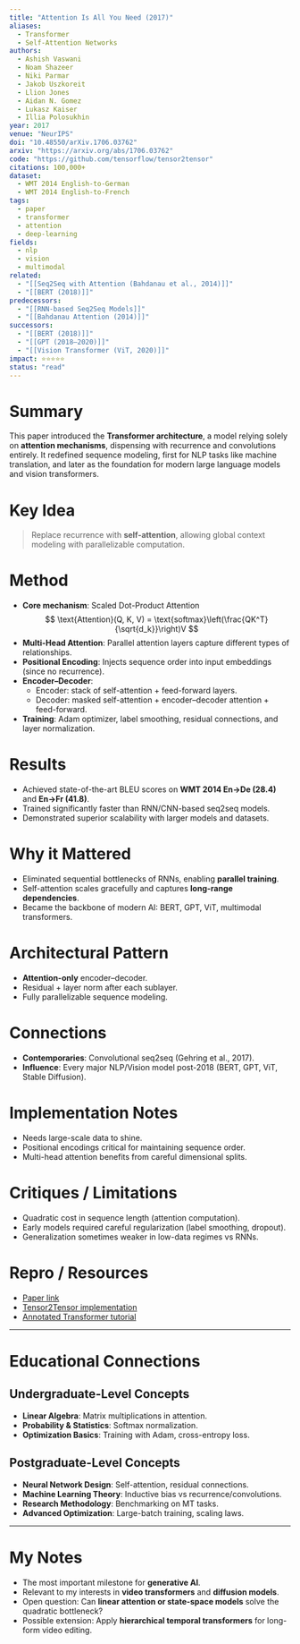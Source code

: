 ```yaml
---
title: "Attention Is All You Need (2017)"
aliases: 
  - Transformer
  - Self-Attention Networks
authors:
  - Ashish Vaswani
  - Noam Shazeer
  - Niki Parmar
  - Jakob Uszkoreit
  - Llion Jones
  - Aidan N. Gomez
  - Lukasz Kaiser
  - Illia Polosukhin
year: 2017
venue: "NeurIPS"
doi: "10.48550/arXiv.1706.03762"
arxiv: "https://arxiv.org/abs/1706.03762"
code: "https://github.com/tensorflow/tensor2tensor"
citations: 100,000+
dataset:
  - WMT 2014 English-to-German
  - WMT 2014 English-to-French
tags:
  - paper
  - transformer
  - attention
  - deep-learning
fields:
  - nlp
  - vision
  - multimodal
related:
  - "[[Seq2Seq with Attention (Bahdanau et al., 2014)]]"
  - "[[BERT (2018)]]"
predecessors:
  - "[[RNN-based Seq2Seq Models]]"
  - "[[Bahdanau Attention (2014)]]"
successors:
  - "[[BERT (2018)]]"
  - "[[GPT (2018–2020)]]"
  - "[[Vision Transformer (ViT, 2020)]]"
impact: ⭐⭐⭐⭐⭐
status: "read"
---
```


# Summary
This paper introduced the **Transformer architecture**, a model relying solely on **attention mechanisms**, dispensing with recurrence and convolutions entirely. It redefined sequence modeling, first for NLP tasks like machine translation, and later as the foundation for modern large language models and vision transformers.

# Key Idea
> Replace recurrence with **self-attention**, allowing global context modeling with parallelizable computation.

# Method
- **Core mechanism**: Scaled Dot-Product Attention  
  $$
  \text{Attention}(Q, K, V) = \text{softmax}\left(\frac{QK^T}{\sqrt{d_k}}\right)V
 $$  
- **Multi-Head Attention**: Parallel attention layers capture different types of relationships.  
- **Positional Encoding**: Injects sequence order into input embeddings (since no recurrence).  
- **Encoder–Decoder**:  
  - Encoder: stack of self-attention + feed-forward layers.  
  - Decoder: masked self-attention + encoder–decoder attention + feed-forward.  
- **Training**: Adam optimizer, label smoothing, residual connections, and layer normalization.  

# Results
- Achieved state-of-the-art BLEU scores on **WMT 2014 En→De (28.4)** and **En→Fr (41.8)**.  
- Trained significantly faster than RNN/CNN-based seq2seq models.  
- Demonstrated superior scalability with larger models and datasets.  

# Why it Mattered
- Eliminated sequential bottlenecks of RNNs, enabling **parallel training**.  
- Self-attention scales gracefully and captures **long-range dependencies**.  
- Became the backbone of modern AI: BERT, GPT, ViT, multimodal transformers.  

# Architectural Pattern
- **Attention-only** encoder–decoder.  
- Residual + layer norm after each sublayer.  
- Fully parallelizable sequence modeling.  

# Connections
- **Contemporaries**: Convolutional seq2seq (Gehring et al., 2017).  
- **Influence**: Every major NLP/Vision model post-2018 (BERT, GPT, ViT, Stable Diffusion).  

# Implementation Notes
- Needs large-scale data to shine.  
- Positional encodings critical for maintaining sequence order.  
- Multi-head attention benefits from careful dimensional splits.  

# Critiques / Limitations
- Quadratic cost in sequence length (attention computation).  
- Early models required careful regularization (label smoothing, dropout).  
- Generalization sometimes weaker in low-data regimes vs RNNs.  

# Repro / Resources
- [Paper link](https://arxiv.org/abs/1706.03762)  
- [Tensor2Tensor implementation](https://github.com/tensorflow/tensor2tensor)  
- [Annotated Transformer tutorial](http://nlp.seas.harvard.edu/2018/04/03/attention.html)  

---

# Educational Connections

## Undergraduate-Level Concepts
- **Linear Algebra**: Matrix multiplications in attention.  
- **Probability & Statistics**: Softmax normalization.  
- **Optimization Basics**: Training with Adam, cross-entropy loss.  

## Postgraduate-Level Concepts
- **Neural Network Design**: Self-attention, residual connections.  
- **Machine Learning Theory**: Inductive bias vs recurrence/convolutions.  
- **Research Methodology**: Benchmarking on MT tasks.  
- **Advanced Optimization**: Large-batch training, scaling laws.  

---

# My Notes
- The most important milestone for **generative AI**.  
- Relevant to my interests in **video transformers** and **diffusion models**.  
- Open question: Can **linear attention or state-space models** solve the quadratic bottleneck?  
- Possible extension: Apply **hierarchical temporal transformers** for long-form video editing.  
